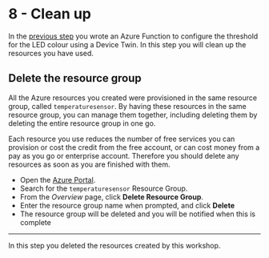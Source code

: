 # 8 - Clean up

In the [previous step](./7.ControlTheLEDThreshold.md) you wrote an Azure Function to configure the threshold for the LED colour using a Device Twin. In this step you will clean up the resources you have used.

## Delete the resource group

All the Azure resources you created were provisioned in the same resource group, called `temperaturesensor`. By having these resources in the same resource group, you can manage them together, including deleting them by deleting the entire resource group in one go.

Each resource you use reduces the number of free services you can provision or cost the credit from the free account, or can cost money from a pay as you go or enterprise account. Therefore you should delete any resources as soon as you are finished with them.

* Open the [Azure Portal](https://portal.azure.com/?WT.mc_id=mxchipworkshop-github-jabenn).
* Search for the `temperaturesensor` Resource Group.
* From the *Overview* page, click **Delete Resource Group**.
* Enter the resource group name when prompted, and click **Delete**
* The resource group will be deleted and you will be notified when this is complete

<hr>

In this step you deleted the resources created by this workshop.